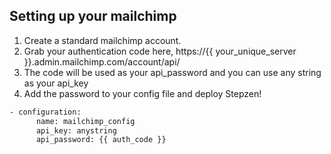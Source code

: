 ## Setting up your mailchimp

1. Create a standard mailchimp account.
2. Grab your authentication code here, https://{{ your_unique_server }}.admin.mailchimp.com/account/api/
3. The code will be used as your api_password and you can use any string as your api_key
4. Add the password to your config file and deploy Stepzen!
```bash
- configuration:  
      name: mailchimp_config
      api_key: anystring
      api_password: {{ auth_code }}
```
